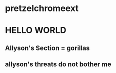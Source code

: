 # pretzelchromeext
# HELLO WORLD

## Allyson's Section = gorillas

## allyson's threats do not bother me